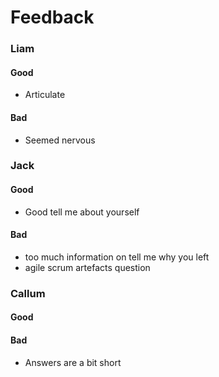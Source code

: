 # Feedback

### Liam

#### Good

- Articulate

#### Bad

- Seemed nervous



### Jack

#### Good

- Good tell me about yourself

#### Bad

- too much information on tell me why you left
- agile scrum artefacts question



### Callum

#### Good



#### Bad

- Answers are a bit short